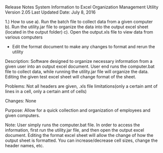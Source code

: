 Release Notes 
System Information to Excel Organization Management Utility
Version 2.05
Last Updated Date: July 8, 2016


1.) How to use
	a). Run the batch file to collect data from a given computer
	b). Run the utility.jar file to organize the data into the output excel sheet (located in the output folder)
	c). Open the output.xls file to view data from various computers
	
* Edit the format document to make any changes to format and rerun the utility


Description: Software designed to organize necessary information from a given user into an output excel document. 
User end runs the computer.bat file to collect data, while running the utility.jar file will organize the data. 
Editing the given test excel sheet will change format of the sheet.

Problems: Not all headers are given, .xls file limitations(only a certain amt of lines in a cell, only a certain amt of cells)

Changes: None


Purpose: Allow for a quick collection and organization of employees and given computers.


Note: User simply runs the computer.bat file. In order to access the information, first run the utility.jar file,
and then open the output excel document. Editing the format excel sheet will allow the change of how the output sheet 
is formatted. You can increase/decrease cell sizes, change the header names, etc.


